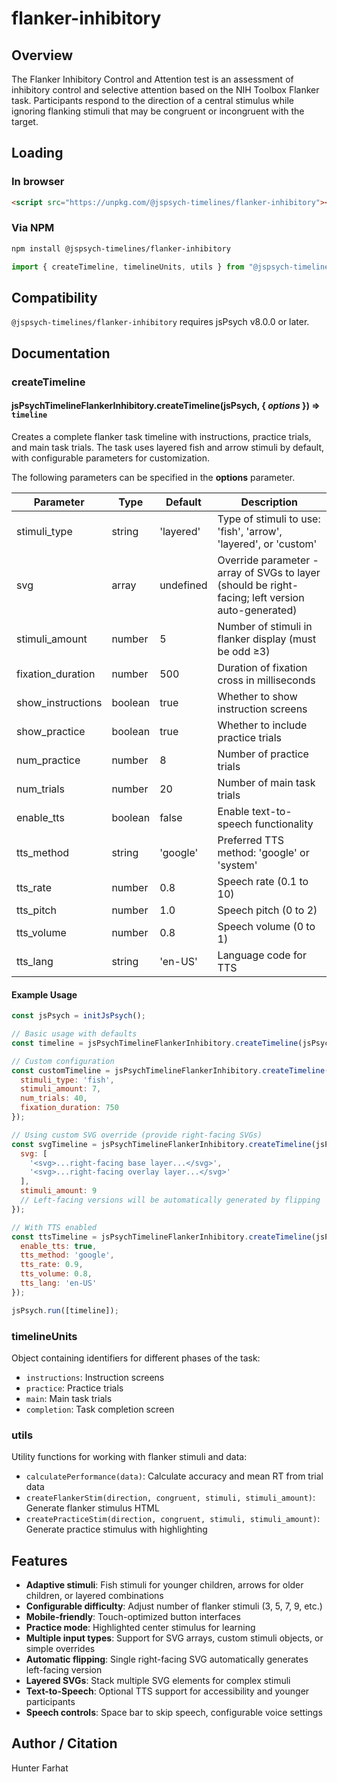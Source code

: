# flanker-inhibitory

## Overview

The Flanker Inhibitory Control and Attention test is an assessment of inhibitory control and selective attention based on the NIH Toolbox Flanker task. Participants respond to the direction of a central stimulus while ignoring flanking stimuli that may be congruent or incongruent with the target.

## Loading

### In browser

```html
<script src="https://unpkg.com/@jspsych-timelines/flanker-inhibitory"></script>
```

### Via NPM

```bash
npm install @jspsych-timelines/flanker-inhibitory
```

```js
import { createTimeline, timelineUnits, utils } from "@jspsych-timelines/flanker-inhibitory"
```

## Compatibility

`@jspsych-timelines/flanker-inhibitory` requires jsPsych v8.0.0 or later.

## Documentation

### createTimeline

#### jsPsychTimelineFlankerInhibitory.createTimeline(jsPsych, { *options* }) ⇒ <code>timeline</code>

Creates a complete flanker task timeline with instructions, practice trials, and main task trials. The task uses layered fish and arrow stimuli by default, with configurable parameters for customization.

The following parameters can be specified in the **options** parameter.

| Parameter | Type | Default | Description |
|-----------|------|---------|-------------|
| stimuli_type | string | 'layered' | Type of stimuli to use: 'fish', 'arrow', 'layered', or 'custom' |
| svg | array | undefined | Override parameter - array of SVGs to layer (should be right-facing; left version auto-generated) |
| stimuli_amount | number | 5 | Number of stimuli in flanker display (must be odd ≥3) |
| fixation_duration | number | 500 | Duration of fixation cross in milliseconds |
| show_instructions | boolean | true | Whether to show instruction screens |
| show_practice | boolean | true | Whether to include practice trials |
| num_practice | number | 8 | Number of practice trials |
| num_trials | number | 20 | Number of main task trials |
| enable_tts | boolean | false | Enable text-to-speech functionality |
| tts_method | string | 'google' | Preferred TTS method: 'google' or 'system' |
| tts_rate | number | 0.8 | Speech rate (0.1 to 10) |
| tts_pitch | number | 1.0 | Speech pitch (0 to 2) |
| tts_volume | number | 0.8 | Speech volume (0 to 1) |
| tts_lang | string | 'en-US' | Language code for TTS |

#### Example Usage

```js
const jsPsych = initJsPsych();

// Basic usage with defaults
const timeline = jsPsychTimelineFlankerInhibitory.createTimeline(jsPsych);

// Custom configuration
const customTimeline = jsPsychTimelineFlankerInhibitory.createTimeline(jsPsych, {
  stimuli_type: 'fish',
  stimuli_amount: 7,
  num_trials: 40,
  fixation_duration: 750
});

// Using custom SVG override (provide right-facing SVGs)
const svgTimeline = jsPsychTimelineFlankerInhibitory.createTimeline(jsPsych, {
  svg: [
    '<svg>...right-facing base layer...</svg>',
    '<svg>...right-facing overlay layer...</svg>'
  ],
  stimuli_amount: 9
  // Left-facing versions will be automatically generated by flipping
});

// With TTS enabled
const ttsTimeline = jsPsychTimelineFlankerInhibitory.createTimeline(jsPsych, {
  enable_tts: true,
  tts_method: 'google',
  tts_rate: 0.9,
  tts_volume: 0.8,
  tts_lang: 'en-US'
});

jsPsych.run([timeline]);
```

### timelineUnits

Object containing identifiers for different phases of the task:
- `instructions`: Instruction screens
- `practice`: Practice trials  
- `main`: Main task trials
- `completion`: Task completion screen

### utils

Utility functions for working with flanker stimuli and data:
- `calculatePerformance(data)`: Calculate accuracy and mean RT from trial data
- `createFlankerStim(direction, congruent, stimuli, stimuli_amount)`: Generate flanker stimulus HTML
- `createPracticeStim(direction, congruent, stimuli, stimuli_amount)`: Generate practice stimulus with highlighting

## Features

- **Adaptive stimuli**: Fish stimuli for younger children, arrows for older children, or layered combinations
- **Configurable difficulty**: Adjust number of flanker stimuli (3, 5, 7, 9, etc.)
- **Mobile-friendly**: Touch-optimized button interfaces
- **Practice mode**: Highlighted center stimulus for learning
- **Multiple input types**: Support for SVG arrays, custom stimuli objects, or simple overrides
- **Automatic flipping**: Single right-facing SVG automatically generates left-facing version
- **Layered SVGs**: Stack multiple SVG elements for complex stimuli
- **Text-to-Speech**: Optional TTS support for accessibility and younger participants
- **Speech controls**: Space bar to skip speech, configurable voice settings

## Author / Citation

Hunter Farhat